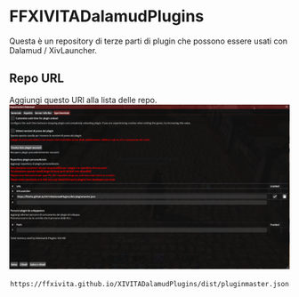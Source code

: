 # FFXIVITADalamudPlugins

Questa è un repository di terze parti di plugin che possono essere usati con Dalamud / XivLauncher.

## Repo URL

Aggiungi questo URl alla lista delle repo.
<img src="assets/img/repo_ffxivita.png" alt="XIVITADalamudPlugins" />

<center><code>https://ffxivita.github.io/XIVITADalamudPlugins/dist/pluginmaster.json</code></center>
